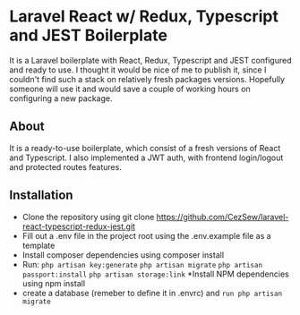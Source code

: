 # Laravel React w/ Redux, Typescript and JEST Boilerplate

It is a Laravel boilerplate with React, Redux, Typescript and JEST configured and ready to use. I thought it would be nice of me to publish it, since I couldn't find such a stack on relatively fresh packages versions. Hopefully someone will use it and would save a couple of working hours on configuring a new package.

## About

It is a ready-to-use boilerplate, which consist of a fresh versions of React and Typescript.
I also implemented a JWT auth, with frontend login/logout and protected routes features.

## Installation

* Clone the repository using git clone https://github.com/CezSew/laravel-react-typescript-redux-jest.git
* Fill out a .env file in the project root using the .env.example file as a template
* Install composer dependencies using composer install
* Run:
 ```php artisan key:generate``` 
 ```php artisan migrate``` 
 ```php artisan passport:install```
 ```php artisan storage:link```
*Install NPM dependencies using npm install
* create a database (remeber to define it in .envrc) and ```run php artisan migrate```
